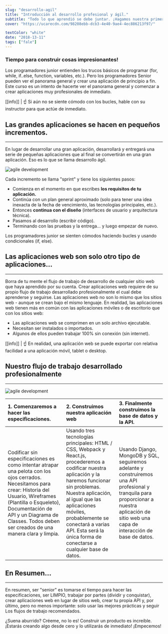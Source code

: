```yaml
---
slug: "desarrollo-agil"
title: "Introducción al desarrollo profesional y ágil."
subtitle: "Todo lo que aprendió se debe juntar. ¡Hagamos nuestra primera aplicación profesional completa usando el método de desarrollo ágil!"
cover: "https://ucarecdn.com/98208ebb-dcb3-4e40-9ae4-4ec886213f97/"

textColor: "white"
date: "2018-13-11"
tags: ["fale"]
---
```


### Tiempo para construir cosas impresionantes!

Los programadores junior entienden los trucos básicos de programar (for, while, if..else, function, variables, etc.).  Pero los programadores Senior pueden ver el panorama general y crear una aplicación de principio a fin.  Este curso es un intento de hacerte ver el panorama general y comenzar a crear aplicaciones muy profesionales de inmediato.

[[info]]
| :point_up: Si aún no se siente cómodo con los bucles, hable con su instructor para que actúe de inmediato.

## Las grandes aplicaciones se hacen en pequeños incrementos.
***

En lugar de desarrollar una gran aplicación, desarrollará y entregará una serie de pequeñas aplicaciones que al final se convertirán en una gran aplicación.  Eso es lo que se llama desarrollo ágil.

![agile development](https://ucarecdn.com/7f627fe6-aa37-4450-bbff-dc4ea0ce8309/-/resize/900x/)

Cada incremento se llama "sprint" y tiene los siguientes pasos:

+ Comienza en el momento en que escribes **los requisitos de tu aplicación.**
+ Continúa con un plan general aproximado (solo para tener una idea inexacta de la fecha de vencimiento, las tecnologías principales, etc.).
+ Entonces **continua con el diseño** (interfaces de usuario y arquitectura técnica).
+ Pasamos al desarrollo (escribir código).
+ Terminando con las pruebas y la entrega… y luego empezar de nuevo.

Los programadores junior se sienten cómodos haciendo bucles y usando condicionales (if, else).


## Las aplicaciones web son solo otro tipo de aplicaciones…
***

Borra de tu mente el flujo de trabajo de desarrollo de cualquier sitio web que haya aprendido por su cuenta.  Crear aplicaciones web requiere de su propio flujo de trabajo desarrollado profesionalmente el cual debe aprenderse y seguirse. Las aplicaciones web no son lo mismo que los sitios web - aunque se crean bajo el mismo lenguaje.  En realidad, las aplicaciones web tienen más en común con las aplicaciones móviles o de escritorio que con los sitios web:

+ Las aplicaciones web se comprimen en un solo archivo ejecutable.
+ Necesitan ser instalados o importados.
+ Algunos de ellos pueden trabajar 100% sin conexión (sin internet).


[[info]]
| :point_up: En realidad, una aplicación web se puede exportar con relativa facilidad a una aplicación móvil, tablet o desktop.

## Nuestro flujo de trabajo desarrollado profesionalmente
***

![agile development](https://ucarecdn.com/2b3ed62a-070f-4e7f-9572-34628ffb40d9/-/resize/600x/)

|1. Comenzaremos a hacer las especificaciones.     |2. Construimos nuestra aplicación web      |3. Finalmente construimos la base de datos y la API.  |
|:------------------|:--------------|:-----------------|
|Codificar sin especificaciones es como intentar atrapar una pelota con los ojos cerrados.  Necesitamos para crear: Historia del Usuario, Wireframes (Plantilla o Esqueleto), Documentación de API y un Diagrama de Classes.  Todos deben ser creados de una manera clara y limpia.     |Usando tres tecnologías principales: HTML / CSS, Webpack y React.js, procederemos a codificar nuestra aplicación y la haremos funcionar sin problemas. Nuestra aplicación, al igual que las aplicaciones móviles, probablemente se conectará a varias API. Esta será la única forma de conectarse a cualquier base de datos. |Usando Django, MongoDB y SQL, seguiremos adelante y construiremos una API profesional y tranquila para proporcionar a nuestra aplicación de sitio web una capa de interacción de base de datos.   |     

## En Resumen…
***

En resumen, ser "senior" es tomarse el tiempo para hacer las especificaciones, ser LIMPIO, trabajar por partes (dividir y conquistar), crear aplicaciones web en lugar de sitios web, crear tu propia API y, por último, pero no menos importante: solo usar las mejores prácticas y seguir Los flujos de trabajo recomendados.

¿Suena aburrido? Créeme, no lo es! Construir un producto es increíble. ¡Estarás creando algo desde cero y lo utilizarás de inmediato! ¡Empecemos!

